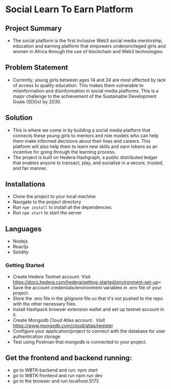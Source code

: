 # Social Learn To Earn Platform

## Project Summary

- The social platform is the first inclusive Web3 social media mentorship, education and earning platform that empowers underprivileged girls and women in Africa through the use of blockchain and Web3 technologies.

## Problem Statement

- Currently, young girls between ages 14 and 24 are most affected by lack of access to quality education. This makes them vulnerable to misinformation and disinformation in social media platforms. This is a major challenge to the achievement of the Sustainable Development Goals (SDGs) by 2030.

## Solution

- This is where we come in by building a social media platform that connects these young girls to mentors and role models who can help them make informed decisions about their lives and careers. This platform will also help them to learn new skills and earn tokens as an incentive for going through the learning process.
- The project is built on Hedera Hashgraph, a public distributed ledger that enables anyone to transact, play, and socialize in a secure, trusted, and fair manner.

## Installations

- Clone the project to your local machine
- Navigate to the project directory
- Run `npm install` to install all the dependencies
- Run `npm start` to start the server

## Languages

- Nodejs
- Reactjs
- Solidity

### Getting Started

- Create Hedera Testnet account. Visit https://docs.hedera.com/hedera/getting-started/environment-set-up<
- Save the account credentials/environment variables in .env file of your project.
- Store the .env file in the gitignore file so that it's not pushed to the repo with the other necessary files.
- Install Hashpack browser extension wallet and set up testnet account in it.
- Create Mongodb Cloud Atlas account . Visit https://www.mongodb.com/cloud/atlas/register
- Configure your application/project to connect with the database for user authentication storage
- Test using Postman that mongodb is connected to your project.

## Get the frontend and backend running:
  - go to WBTK-backend and run: npm start
  - go to WBTK-frontend and run npm run dev
  - go to the browser and run localhost:5173

